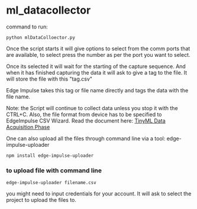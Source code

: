 # ml_datacollector

command to run:
```
python mlDataColloector.py
```
Once the script starts it will give options to select from the comm ports that are available, to select press the number as per the port you want to select.

Once its selected it will wait for the starting of the capture sequence. And when it has finished capturing the data it will ask to give a tag to the file.
It will store the file with this "tag.csv"

Edge Impulse takes this tag or file name directly and tags the data with the file name.

Note: the Script will continue to collect data unless you stop it with the CTRL+C.
Also, the file format from device has to be specified to EdgeImpulse CSV Wizard.
Read the document here: [TinyML Data Acquisition Phase](https://roambee.atlassian.net/wiki/spaces/HWSPC/pages/2369912897/TinyML+Data+Acquisition+Phase)

One can also upload all the files through command line via a tool: edge-impulse-uploader
```
npm install edge-impulse-uploader 
```
### to upload file with command line
```
edge-impulse-uploader filename.csv
```
you might need to input credentials for your account. 
It will ask to select the project to upload the files to.


